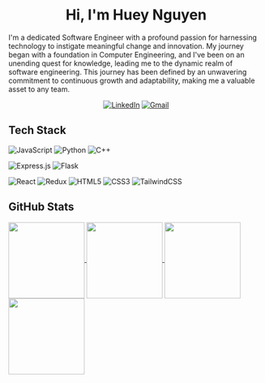
<!--
**Syndux/Syndux** is a ✨ _special_ ✨ repository because its `README.md` (this file) appears on your GitHub profile.

Here are some ideas to get you started:

- 🔭 I’m currently working on ...
- 🌱 I’m currently learning ...
- 👯 I’m looking to collaborate on ...
- 🤔 I’m looking for help with ...
- 💬 Ask me about ...
- 📫 How to reach me: ...
- 😄 Pronouns: ...
- ⚡ Fun fact: ...
-->

<h1 align="center"> Hi, I'm Huey Nguyen </h1>
I'm a dedicated Software Engineer with a profound passion for harnessing technology to instigate meaningful change and innovation. My journey began with a foundation in Computer Engineering, and I've been on an unending quest for knowledge, leading me to the dynamic realm of software engineering. This journey has been defined by an unwavering commitment to continuous growth and adaptability, making me a valuable asset to any team.

<div align="center">
  
[![LinkedIn](https://img.shields.io/badge/linkedin-%230077B5.svg?style=for-the-badge&logo=linkedin&logoColor=white)](https://www.linkedin.com/in/huey-nguyen/)
[![Gmail](https://img.shields.io/badge/Gmail-D14836?style=for-the-badge&logo=gmail&logoColor=white)](mailto:huey.nguyen2022@gmail.com)

</div>

## Tech Stack
![JavaScript](https://img.shields.io/badge/javascript-%23323330.svg?style=for-the-badge&logo=javascript&logoColor=%23F7DF1E) ![Python](https://img.shields.io/badge/python-3670A0?style=for-the-badge&logo=python&logoColor=ffdd54) ![C++](https://img.shields.io/badge/c++-%2300599C.svg?style=for-the-badge&logo=c%2B%2B&logoColor=white) 

![Express.js](https://img.shields.io/badge/express.js-%23404d59.svg?style=for-the-badge&logo=express&logoColor=%2361DAFB)  ![Flask](https://img.shields.io/badge/flask-%23000.svg?style=for-the-badge&logo=flask&logoColor=white)

![React](https://img.shields.io/badge/react-%2320232a.svg?style=for-the-badge&logo=react&logoColor=%2361DAFB) ![Redux](https://img.shields.io/badge/redux-%23593d88.svg?style=for-the-badge&logo=redux&logoColor=white) ![HTML5](https://img.shields.io/badge/html5-%23E34F26.svg?style=for-the-badge&logo=html5&logoColor=white) ![CSS3](https://img.shields.io/badge/css3-%231572B6.svg?style=for-the-badge&logo=css3&logoColor=white) ![TailwindCSS](https://img.shields.io/badge/tailwindcss-%2338B2AC.svg?style=for-the-badge&logo=tailwind-css&logoColor=white)

## GitHub Stats
<a href="https://github.com/syndux/#gh-dark-mode-only">
  <img height=150 align="center" src="https://github-readme-stats.vercel.app/api?username=syndux&hide=stars,issues&show_icons=true&theme=react#gh-dark-mode-only" />
</a>
<a href="https://github.com/syndux/#gh-dark-mode-only">
  <img height=150 align="center" src="https://github-readme-stats.vercel.app/api/top-langs?username=syndux&layout=compact&langs_count=8&card_width=350&theme=react#gh-dark-mode-only" />
</a>

<a href="https://github.com/syndux/#gh-light-mode-only">
  <img height=150 align="center" src="https://github-readme-stats.vercel.app/api?username=syndux&hide=stars,issues&show_icons=true&theme=default#gh-light-mode-only" />
</a>
<a href="https://github.com/syndux/#gh-light-mode-only">
  <img height=150 align="center" src="https://github-readme-stats.vercel.app/api/top-langs?username=syndux&layout=compact&langs_count=8&card_width=350&theme=default#gh-light-mode-only" />
</a>
